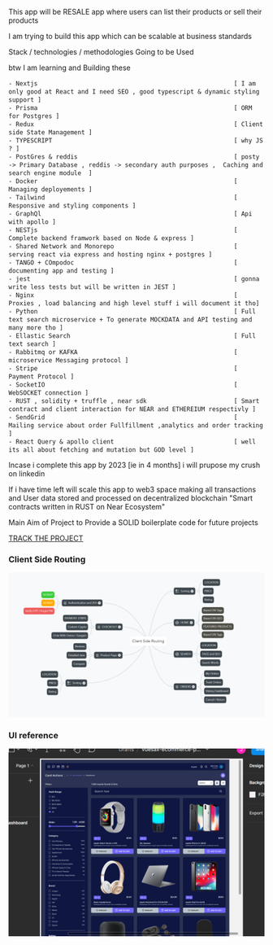 
This app will be RESALE app where users can list their products or sell their products

I am trying to build this app which can be scalable at business standards

Stack / technologies / methodologies  Going to be Used

btw I am learning and Building these 

```
- Nextjs                                                      [ I am only good at React and I need SEO , good typescript & dynamic styling support ]
- Prisma                                                      [ ORM for Postgres ]
- Redux                                                       [ Client side State Management ]
- TYPESCRIPT                                                  [ why JS ? ]
- PostGres & reddis                                           [ posty -> Primary Database , reddis -> secondary auth purposes ,  Caching and search engine module  ]  
- Docker                                                      [ Managing deployements ]                       
- Tailwind                                                    [ Responsive and styling components ]
- GraphQl                                                     [ Api with apollo ]
- NESTjs                                                      [ Complete backend framwork based on Node & express ]
- Shared Network and Monorepo                                 [ serving react via express and hosting nginx + postgres ]
- TANGO + COmpodoc                                            [ documenting app and testing ]
- jest                                                        [ gonna write less tests but will be written in JEST ]
- Nginx                                                       [ Proxies , load balancing and high level stuff i will document it tho]
- Python                                                      [ Full text search microservice + To generate MOCKDATA and API testing and many more tho ]
- Ellastic Search                                             [ Full text search ]
- Rabbitmq or KAFKA                                           [ microservice Messaging protocol ]
- Stripe                                                      [ Payment Protocol ]
- SocketIO                                                    [ WebSOCKET connection ]
- RUST , solidity + truffle , near sdk                        [ Smart contract and client interaction for NEAR and ETHEREIUM respectivly ] 
- SendGrid                                                    [ Mailing service about order Fullfillment ,analytics and order tracking ]
- React Query & apollo client                                 [ well its all about fetching and mutation but GOD level ]
```

Incase i complete this app by 2023 [ie in 4 months] i will prupose my crush on linkedin

If i have time left will scale this app to web3 space making all transactions and User data stored and processed on decentralized blockchain "Smart contracts written in RUST on Near Ecosystem"


Main Aim of Project to Provide a SOLID boilerplate code for future projects

[ TRACK THE PROJECT  ](https://github.com/users/jayendramadaram/projects/2/views/1)

### Client Side Routing
![ ROUTING ](https://raw.githubusercontent.com/jayendramadaram/App-to-resell-your-products/main/ClientRouting.png)

### UI reference
![ UI ](https://raw.githubusercontent.com/jayendramadaram/App-to-resell-your-products/main/Figma%20UI.png)

